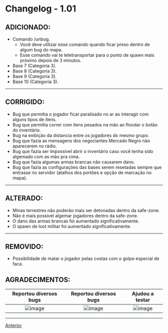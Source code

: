 # Changelog - 1.01

## **ADICIONADO**:
- Comando /unbug.
  - Você deve utilizar esse comando quando ficar preso dentro de algum bug do mapa.
  - Esse comando vai te teletransportar para o ponto de spawn mais próximo depois de 3 minutos.
- Base 7 (Categoria 3).
- Base 8 (Categoria 3).
- Base 9 (Categoria 3).
- Base 10 (Categoria 3).
 
---

## **CORRIGIDO**:

- Bug que permitia o jogador ficar paralisado no ar ao interagir com alguns tipos de itens.
- Bug que permitia correr com itens pesados na mão ao floodar o botão do inventário.
- Bug na exibição da distancia entre os jogadores do mesmo grupo.
- Bug que fazia as mensagens dos negociantes Mercado Negro não aparecerem no rádio.
- Bug que fazia ser impossível abrir o inventário caso você tenha sido algemado com as mão pra cima.
- Bug que fazia algumas armas brancas não causarem dano.
- Bug que fazia as configurações das bases serem resetadas sempre que entrasse no servidor (atalhos dos portões e opção de marcação no mapa).

---

## **ALTERADO**:

- Minas terrestres não poderão mais ser detonadas dentro da safe-zone.
- Não é mais possivel algemar jogadores dentro da safe-zone.
- O dano das armas brancas foi aumentado significativamente.
- O spawn de loot militar foi aumentado significativamente.

---

## **REMOVIDO**:
- Possibilidade de matar o jogador pelas costas com o golpe especial de faca.

## **AGRADECIMENTOS:**

Reportou diversos bugs             |  Reportou diversos bugs | Ajudou a testar
:-------------------------:|:-------------------------:|:-------------------------:
![image](https://user-images.githubusercontent.com/89032856/162682644-53fdac5f-6733-4984-af52-2133a5b22847.png)  |  ![image](https://user-images.githubusercontent.com/89032856/162682765-0baf5ad9-b777-43f6-b981-2b43cd54b0bf.png) | ![image](https://user-images.githubusercontent.com/89032856/162683663-74c31f3a-f2a5-4090-a0ec-828248773015.png)


---

[Anterior](https://github.com/StoneAgeMTA/dayz-releases/blob/master/1.0/readme.md)
